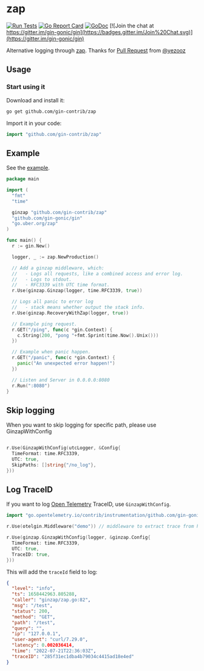 # zap

[![Run Tests](https://github.com/gin-contrib/zap/actions/workflows/go.yml/badge.svg)](https://github.com/gin-contrib/zap/actions/workflows/go.yml)
[![Go Report Card](https://goreportcard.com/badge/github.com/gin-contrib/zap)](https://goreportcard.com/report/github.com/gin-contrib/zap)
[![GoDoc](https://godoc.org/github.com/gin-contrib/zap?status.svg)](https://godoc.org/github.com/gin-contrib/zap)
[![Join the chat at https://gitter.im/gin-gonic/gin](https://badges.gitter.im/Join%20Chat.svg)](https://gitter.im/gin-gonic/gin)

Alternative logging through [zap](https://github.com/uber-go/zap). Thanks for [Pull Request](https://github.com/gin-gonic/contrib/pull/129) from [@yezooz](https://github.com/yezooz)

## Usage

### Start using it

Download and install it:

```sh
go get github.com/gin-contrib/zap
```

Import it in your code:

```go
import "github.com/gin-contrib/zap"
```

## Example

See the [example](example/main.go).

```go
package main

import (
  "fmt"
  "time"

  ginzap "github.com/gin-contrib/zap"
  "github.com/gin-gonic/gin"
  "go.uber.org/zap"
)

func main() {
  r := gin.New()

  logger, _ := zap.NewProduction()

  // Add a ginzap middleware, which:
  //   - Logs all requests, like a combined access and error log.
  //   - Logs to stdout.
  //   - RFC3339 with UTC time format.
  r.Use(ginzap.Ginzap(logger, time.RFC3339, true))

  // Logs all panic to error log
  //   - stack means whether output the stack info.
  r.Use(ginzap.RecoveryWithZap(logger, true))

  // Example ping request.
  r.GET("/ping", func(c *gin.Context) {
    c.String(200, "pong "+fmt.Sprint(time.Now().Unix()))
  })

  // Example when panic happen.
  r.GET("/panic", func(c *gin.Context) {
    panic("An unexpected error happen!")
  })

  // Listen and Server in 0.0.0.0:8080
  r.Run(":8080")
}
```

## Skip logging

When you want to skip logging for specific path,
please use GinzapWithConfig

```go

r.Use(GinzapWithConfig(utcLogger, &Config{
  TimeFormat: time.RFC3339,
  UTC: true,
  SkipPaths: []string{"/no_log"},
}))
```

## Log TraceID

If you want to log [Open Telemetry](https://opentelemetry.io/) TraceID, use `GinzapWithConfig`.

```go
import "go.opentelemetry.io/contrib/instrumentation/github.com/gin-gonic/gin/otelgin"

r.Use(otelgin.Middleware("demo")) // middleware to extract trace from http request

r.Use(ginzap.GinzapWithConfig(logger, &ginzap.Config{
  TimeFormat: time.RFC3339,
  UTC: true,
  TraceID: true,
}))
```

This will add the `traceId` field to log:

```json
{
  "level": "info",
  "ts": 1658442963.805288,
  "caller": "ginzap/zap.go:82",
  "msg": "/test",
  "status": 200,
  "method": "GET",
  "path": "/test",
  "query": "",
  "ip": "127.0.0.1",
  "user-agent": "curl/7.29.0",
  "latency": 0.002036414,
  "time": "2022-07-21T22:36:03Z",
  "traceID": "285f31ec1dba4b79034c4415ad18e4ed"
}
```
